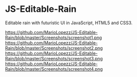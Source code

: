 # JS-Editable-Rain
Editable rain with futuristic UI in JavaScript, HTML5 and CSS3.

https://github.com/MarioLopezz/JS-Editable-Rain/blob/master/Screenshots/screenshot1.png
https://github.com/MarioLopezz/JS-Editable-Rain/blob/master/Screenshots/screenshot2.png
https://github.com/MarioLopezz/JS-Editable-Rain/blob/master/Screenshots/screenshot3.png
https://github.com/MarioLopezz/JS-Editable-Rain/blob/master/Screenshots/screenshot4.png
